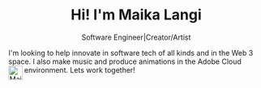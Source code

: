 <h1 align="center">Hi! I'm Maika Langi</h1>
<p align='center'>Software Engineer|Creator/Artist</p>
I'm looking to help innovate in software tech of all kinds and in the Web 3 space. I also make music and produce animations in the Adobe Cloud environment.
Lets work together! <a href='https://www.linkedin.com/in/maika-langi-7ab038222/'><img align="left" alt="Maika Langi LinkedIn" width="28px" src="https://cdn-icons-png.flaticon.com/512/174/174857.png" /></a>
